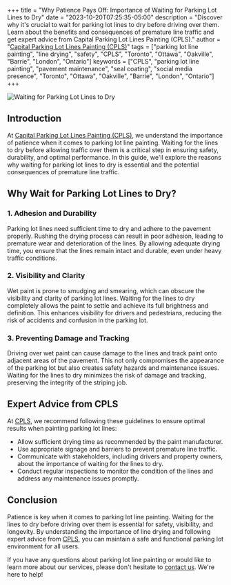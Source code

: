 +++
title = "Why Patience Pays Off: Importance of Waiting for Parking Lot Lines to Dry"
date = "2023-10-20T07:25:35-05:00"
description = "Discover why it's crucial to wait for parking lot lines to dry before driving over them. Learn about the benefits and consequences of premature line traffic and get expert advice from Capital Parking Lot Lines Painting (CPLS)."
author = "[Capital Parking Lot Lines Painting (CPLS)](https://capitalpaintingservices.ca/)"
tags = ["parking lot line painting", "line drying", "safety", "CPLS", "Toronto", "Ottawa", "Oakville", "Barrie", "London", "Ontario"]
keywords = ["CPLS", "parking lot line painting", "pavement maintenance", "seal coating", "social media presence", "Toronto", "Ottawa", "Oakville", "Barrie", "London", "Ontario"]
+++

![Waiting for Parking Lot Lines to Dry](/blog/timedry.jpeg)

## Introduction

At [Capital Parking Lot Lines Painting (CPLS)](https://capitalpaintingservices.ca/), we understand the importance of patience when it comes to parking lot line painting. Waiting for the lines to dry before allowing traffic over them is a critical step in ensuring safety, durability, and optimal performance. In this guide, we'll explore the reasons why waiting for parking lot lines to dry is essential and the potential consequences of premature line traffic.

## Why Wait for Parking Lot Lines to Dry?

### 1. Adhesion and Durability

Parking lot lines need sufficient time to dry and adhere to the pavement properly. Rushing the drying process can result in poor adhesion, leading to premature wear and deterioration of the lines. By allowing adequate drying time, you ensure that the lines remain intact and durable, even under heavy traffic conditions.

### 2. Visibility and Clarity

Wet paint is prone to smudging and smearing, which can obscure the visibility and clarity of parking lot lines. Waiting for the lines to dry completely allows the paint to settle and achieve its full brightness and definition. This enhances visibility for drivers and pedestrians, reducing the risk of accidents and confusion in the parking lot.

### 3. Preventing Damage and Tracking

Driving over wet paint can cause damage to the lines and track paint onto adjacent areas of the pavement. This not only compromises the appearance of the parking lot but also creates safety hazards and maintenance issues. Waiting for the lines to dry minimizes the risk of damage and tracking, preserving the integrity of the striping job.

## Expert Advice from CPLS

At [CPLS](https://capitalpaintingservices.ca/), we recommend following these guidelines to ensure optimal results when painting parking lot lines:

- Allow sufficient drying time as recommended by the paint manufacturer.
- Use appropriate signage and barriers to prevent premature line traffic.
- Communicate with stakeholders, including drivers and property owners, about the importance of waiting for the lines to dry.
- Conduct regular inspections to monitor the condition of the lines and address any maintenance issues promptly.

## Conclusion

Patience is key when it comes to parking lot line painting. Waiting for the lines to dry before driving over them is essential for safety, visibility, and longevity. By understanding the importance of line drying and following expert advice from [CPLS](https://capitalpaintingservices.ca/), you can maintain a safe and functional parking lot environment for all users.

If you have any questions about parking lot line painting or would like to learn more about our services, please don't hesitate to [contact us](https://capitalpaintingservices.ca/). We're here to help!
